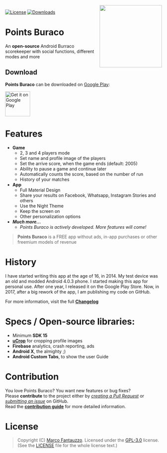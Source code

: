 <img src="https://punti-burraco.firebaseapp.com/images/icon-small.png" align="right" width="200" height="200"/>

[![License](https://img.shields.io/badge/license-GPL%203.0-green.svg)](http://choosealicense.com/licenses/gpl-3.0/)
[![Downloads](https://img.shields.io/badge/google%20play%20downloads-10.000%2B-brightgreen.svg)](https://play.google.com/store/apps/details?id=com.marco97pa.puntiburraco)

# Points Buraco  

An **open-source** Android Burraco scorekeeper with social functions, different modes and more
 
 
## Download
 
 **Points Buraco** can be downloaded on [Google Play](https://play.google.com/store/apps/details?id=com.marco97pa.puntiburraco):
 
 <a href="https://play.google.com/store/apps/details?id=com.marco97pa.puntiburraco">
     <img alt="Get it on Google Play" src="https://play.google.com/intl/en_us/badges/images/generic/en_badge_web_generic.png" height="80px"/>
 </a>
 

# Features

- **Game**
  - 2, 3 and 4 players mode
  - Set name and profile image of the players
  - Set the arrive score, when the game ends (default: 2005)
  - Ability to pause a game and continue later
  - Automatically counts the score, based on the number of run
  - History of your matches
- **App**
  - Full Material Design
  - Share your results on Facebook, Whatsapp, Instagram Stories and others
  - Use the Night Theme
  - Keep the screen on
  - Other personalization options
- _**Much more...**_
  - _Points Buraco is actively developed. More features will come!_

> **Points Buraco** is a FREE app without ads, in-app purchases or other freemium models of revenue

# History

I have started writing this app at the age of 16, in 2014. My test device was an old and modded Android 4.0.3 phone.
I started making this app for personal use. After one year, I released it on the Google Play Store.
Now, in 2017, after a big rework of the app, I am publishing my code on GitHub.

For more information, visit the full [**Changelog**](https://punti-burraco.firebaseapp.com/CHANGELOG.md)

# Specs / Open-source libraries:

- Minimum **SDK 15**
- [**uCrop**](https://github.com/Yalantis/uCrop) for cropping profile images
- **Firebase** analytics, crash reporting, ads
- **Android X**, the almighty ;)
- **Android Custom Tabs**, to show the user Guide

# Contribution

You love Points Buraco? You want new features or bug fixes?  
Please **contribute** to the  project either by [_creating a Pull Request_](https://github.com/marco97pa/punti-burraco/compare) or [_submitting an issue_](https://github.com/marco97pa/punti-burraco/issues/new) on GitHub.  
Read the [**contribution guide**](https://github.com/marco97pa/punti-burraco/wiki/Contributions) for more detailed information.

# License

> Copyright (C) [Marco Fantauzzo](http://marcofantauzzo.it). 
> Licensed under the [GPL-3.0](https://www.gnu.org/licenses/gpl.html) license.
> (See the [LICENSE](https://github.com/marco97pa/punti-burraco/master/LICENSE) file for the whole license text.)

